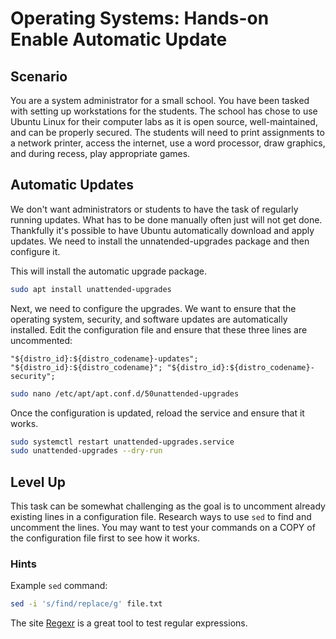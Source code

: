 <h1>
  <span class="headline">Operating Systems: Hands-on</span>
  <span class="subhead">Enable Automatic Update</span>
</h1>

## Scenario

You are a system administrator for a small school. You have been tasked with setting up workstations for the students. The school has chose to use Ubuntu Linux for their computer labs as it is open source, well-maintained, and can be properly secured. The students will need to print assignments to a network printer, access the internet, use a word processor, draw graphics, and during recess, play appropriate games. 

## Automatic Updates

We don't want administrators or students to have the task of regularly running updates. What has to be done manually often just will not get done. Thankfully it's possible to have Ubuntu automatically download and apply updates. We need to install the unnatended-upgrades package and then configure it.


This will install the automatic upgrade package.

```bash
sudo apt install unattended-upgrades
```

Next, we need to configure the upgrades. We want to ensure that the operating system, security, and software updates are automatically installed. Edit the configuration file and ensure that these three lines are uncommented:

`"${distro_id}:${distro_codename}-updates";
"${distro_id}:${distro_codename}";
"${distro_id}:${distro_codename}-security";`

```bash
sudo nano /etc/apt/apt.conf.d/50unattended-upgrades
```

Once the configuration is updated, reload the service and ensure that it works.

```bash
sudo systemctl restart unattended-upgrades.service
sudo unattended-upgrades --dry-run
```

## Level Up

This task can be somewhat challenging as the goal is to uncomment already existing lines in a configuration file. Research ways to use `sed` to find and uncomment the lines. You may want to test your commands on a COPY of the configuration file first to see how it works.

### Hints

Example `sed` command:
```bash
sed -i 's/find/replace/g' file.txt
```

The site [Regexr](https://regexr.com/) is a great tool to test regular expressions.